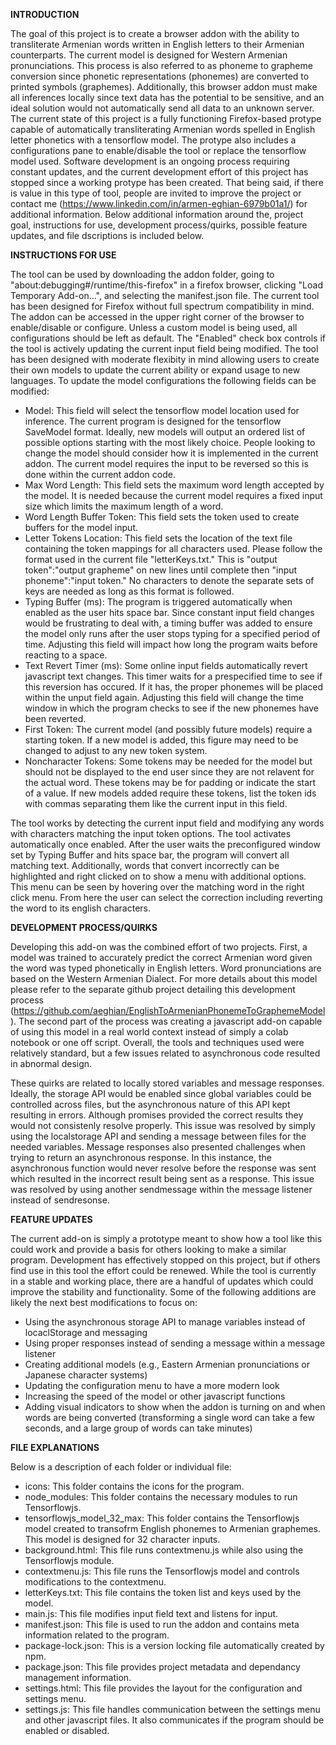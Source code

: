 **INTRODUCTION**

The goal of this project is to create a browser addon with the ability to transliterate Armenian words written in English letters to their Armenian counterparts. The current model is designed for Western Armenian pronunciations. This process is also referred to as phoneme to grapheme conversion since phonetic representations (phonemes) are converted to printed symbols (graphemes). Additionally, this browser addon must make all inferences locally since text data has the potential to be sensitive, and an ideal solution would not automatically send all data to an unknown server. The current state of this project is a fully functioning Firefox-based protype capable of automatically transliterating Armenian words spelled in English letter phonetics with a tensorflow model. The protype also includes a configurations pane to enable/disable the tool or replace the tensorflow model used. Software development is an ongoing process requiring constant updates, and the current development effort of this project has stopped since a working protype has been created. That being said, if there is  value in this type of tool, people are invited to improve the project or contact me (https://www.linkedin.com/in/armen-eghian-6979b01a1/) for additional information. Below additional information around the, project goal, instructions for use, development process/quirks, possible feature updates, and file dscriptions is included below.

**INSTRUCTIONS FOR USE**

The tool can be used by downloading the addon folder, going to "about:debugging#/runtime/this-firefox" in a firefox browser, clicking "Load Temporary Add-on...", and selecting the manifest.json file. The current tool has been designed for Firefox without full spectrum compatibility in mind. The addon can be accessed in the upper right corner of the browser to enable/disable or configure. Unless a custom model is being used, all configurations should be left as default. The "Enabled" check box controls if the tool is actively updating the current input field being modified. The tool has been designed with moderate flexibity in mind allowing users to create their own models to update the current ability or expand usage to new languages. To update the model configurations the following fields can be modified:
- Model: This field will select the tensorflow model location used for inference. The current program is designed for the tensorflow SaveModel format. Ideally, new models will output an ordered list of possible options starting with the most likely choice. People looking to change the model should consider how it is implemented in the current addon. The current model requires the input to be reversed so this is done within the current addon code.
- Max Word Length: This field sets the maximum word length accepted by the model. It is needed because the current model requires a fixed input size which limits the maximum length of a word.
- Word Length Buffer Token: This field sets the token used to create buffers for the model input.  
- Letter Tokens Location: This field sets the location of the text file containing the token mappings for all characters used. Please follow the format used in the current file "letterKeys.txt." This is "output token":"output grapheme" on new lines until complete then "input phoneme":"input token." No characters to denote the separate sets of keys are needed as long as this format is followed.
- Typing Buffer (ms): The program is triggered automatically when enabled as the user hits space bar. Since constant input field changes would be frustrating to deal with, a timing buffer was added to ensure the model only runs after the user stops typing for a specified period of time. Adjusting this field will impact how long the program waits before reacting to a space.
- Text Revert Timer (ms): Some online input fields automatically revert javascript text changes. This timer waits for a prespecified time to see if this reversion has occured. If it has, the proper phonemes will be placed within the unput field again. Adjusting this field will change the time window in which the program checks to see if the new phonemes have been reverted.
- First Token: The current model (and possibly future models) require a starting token. If a new model is added, this figure may need to be changed to adjust to any new token system.
- Noncharacter Tokens: Some tokens may be needed for the model but should not be displayed to the end user since they are not relavent for the actual word. These tokens may be for padding or indicate the start of a value. If new models added require these tokens, list the token ids with commas separating them like the current input in this field.

The tool works by detecting the current input field and modifying any words with characters matching the input token options. The tool activates automatically once enabled. After the user waits the preconfigured window set by Typing Buffer and hits space bar, the program will convert all matching text. Additionally, words that convert incorrectly can be highlighted and right clicked on to show a menu with additional options. This menu can be seen by hovering over the matching word in the right click menu. From here the user can select the correction including reverting the word to its english characters. 

**DEVELOPMENT PROCESS/QUIRKS**

Developing this add-on was the combined effort of two projects. First, a model was trained to accurately predict the correct Armenian word given the word was typed phonetically in English letters. Word pronunciations are based on the Western Armenian Dialect. For more details about this model please refer to the separate github project detailing this development process (https://github.com/aeghian/EnglishToArmenianPhonemeToGraphemeModel). The second part of the process was creating a javascript add-on capable of using this model in a real world context instead of simply a colab notebook or one off script. Overall, the tools and techniques used were relatively standard, but a few issues related to asynchronous code resulted in abnormal design.

These quirks are related to locally stored variables and message responses. Ideally, the storage API would be enabled since global variables could be controlled across files, but the asynchronous nature of this API kept resulting in errors. Although promises provided the correct results they would not consistenly resolve properly. This issue was resolved by simply using the localstorage API and sending a message between files for the needed variables. Message responses also presented challenges when trying to return an asynchronous response. In this instance, the asynchronous function would never resolve before the response was sent which resulted in the incorrect result being sent as a response. This issue was resolved by using another sendmessage within the message listener instead of sendresonse.

**FEATURE UPDATES**

The current add-on is simply a prototype meant to show how a tool like this could work and provide a basis for others looking to make a similar program. Development has effectively stopped on this project, but if others find use in this tool the effort could be renewed. While the tool is currently in a stable and working place, there are a handful of updates which could improve the stability and functionality. Some of the following additions are likely the next best modifications to focus on:
- Using the asynchronous storage API to manage variables instead of locaclStorage and messaging
- Using proper responses instead of sending a message within a message listener
- Creating additional models (e.g., Eastern Armenian pronunciations or Japanese character systems)
- Updating the configuration menu to have a more modern look
- Increasing the speed of the model or other javascript functions
- Adding visual indicators to show when the addon is turning on and when words are being converted (transforming a single word can take a few seconds, and a large group of words can take minutes)

**FILE EXPLANATIONS**

Below is a description of each folder or individual file:
- icons: This folder contains the icons for the program.
- node_modules: This folder contains the necessary modules to run Tensorflowjs.
- tensorflowjs_model_32_max: This folder contains the Tensorflowjs model created to transofrm English phonemes to Armenian graphemes. This model is designed for 32 character inputs.
- background.html: This file runs contextmenu.js while also using the Tensorflowjs module.
- contextmenu.js: This file runs the Tensorflowjs model and controls modifications to the contextmenu.
- letterKeys.txt: This file contains the token list and keys used by the model.
- main.js: This file modifies input field text and listens for input.
- manifest.json: This file is used to run the addon and contains meta information related to the program.
- package-lock.json: This is a version locking file automatically created by npm.
- package.json: This file provides project metadata and dependancy management information.
- settings.html: This file provides the layout for the configuration and settings menu.
- settings.js: This file handles communication between the settings menu and other javascript files. It also communicates if the program should be enabled or disabled.

